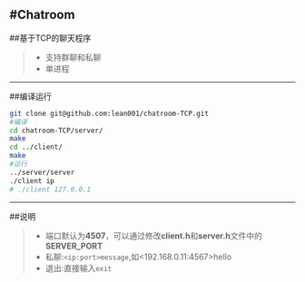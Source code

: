 #Chatroom
---------------------
##基于TCP的聊天程序

> * 支持群聊和私聊
> * 单进程

---------------------
##编译运行
```sh
git clone git@github.com:lean001/chatroom-TCP.git
#编译
cd chatroom-TCP/server/
make
cd ../client/
make
#运行
../server/server
./client ip  
# ./client 127.0.0.1
```
-----------------
##说明

> * 端口默认为**4507**，可以通过修改**client.h**和**server.h**文件中的**SERVER_PORT**
> * 私聊:```<ip:port>message```,如<192.168.0.11:4567>hello   
> * 退出:直接输入```exit```
 
